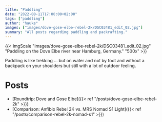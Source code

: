 ```yaml
---
title: "Paddling"
date: "2022-08-11T17:00:00+02:00"
tags: ["paddling"]
author: "hauke"
images: ["images/dove-gose-elbe-rebel-2k/DSC03481_edit_02.jpg"]
summary: "All posts regarding paddling and packrafting."
---
```


{{< imgScale "images/dove-gose-elbe-rebel-2k/DSC03481_edit_02.jpg" "Paddling on the Dove Elbe river near Hamburg, Germany." "500x" >}}

Paddling is like trekking ... but on water and not by foot and without a backpack on your shoulders but still with a lot of outdoor feeling.

# Posts

* [Roundtrip: Dove and Gose Elbe]({{< ref "/posts/dove-gose-elbe-rebel-2k" >}})
* [Comparison: Anfibio Rebel 2K vs. MRS Nomad S1 Light]({{< ref "/posts/comparison-rebel-2k-nomad-s1" >}})

